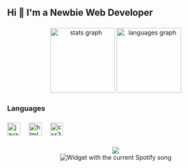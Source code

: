 <h2 align="left">Hi 👋 I'm a Newbie Web Developer</h2>

###
<div align="center">
  <img src="https://github-readme-stats.vercel.app/api?username=MukuJhansi&hide_title=false&hide_rank=false&show_icons=true&include_all_commits=true&count_private=true&disable_animations=false&theme=dracula&locale=en&hide_border=false" height="150" alt="stats graph"  />
  <img src="https://github-readme-stats.vercel.app/api/top-langs?username=MukuJhansi&locale=en&hide_title=false&layout=compact&card_width=320&langs_count=5&theme=dracula&hide_border=false" height="150" alt="languages graph"  />
</div>

###

<h3 align="left">Languages</h3>

###
<div align="left">
  <img src="https://cdn.jsdelivr.net/gh/devicons/devicon/icons/javascript/javascript-original.svg" height="30" alt="javascript logo"  />
  <img width="12" />
  <img src="https://cdn.jsdelivr.net/gh/devicons/devicon/icons/html5/html5-original.svg" height="30" alt="html5 logo"  />
  <img width="12" />
  <img src="https://cdn.jsdelivr.net/gh/devicons/devicon/icons/css3/css3-original.svg" height="30" alt="css3 logo"  />
</div>

###
<div align="left">
<!--   <a href="https://discord.gg/qC4ESbzEdh" target="_blank">
    <img src="https://img.shields.io/static/v1?message=Discord&logo=discord&label=&color=7289DA&logoColor=white&labelColor=&style=for-the-badge" height="35" alt="discord logo"  />
  </a> -->
<!--   <a href="https://www.linkedin.com/in/soumy-agarwal-mhms" target="_blank">
    <img src="https://img.shields.io/static/v1?message=LinkedIn&logo=linkedin&label=&color=0077B5&logoColor=white&labelColor=&style=for-the-badge" height="35" alt="linkedin logo"  /> -->
  </a>
</div>

###
<div align="center">
  <a href="https://discord.com/users/1115658967012626542" target="_blank"> <img src="https://lanyard-profile-readme.vercel.app/api/1115658967012626542?theme=gray&bg=2b2d31&animated=false&hideDiscrim=true&borderRadius=30px&idleMessage=Probably%Studying..."/> </a>
  <br>
  <img src="https://spotify-github-profile.kittinanx.com/api/view.svg?uid=315mm3ijxnnx3n7b34gr72nqubii&cover_image=true&theme=default&show_offline=true&background_color=121212&interchange=true&bar_color_cover=true" alt="Widget with the current Spotify song"  />
</div>
<br clear="both">

###
